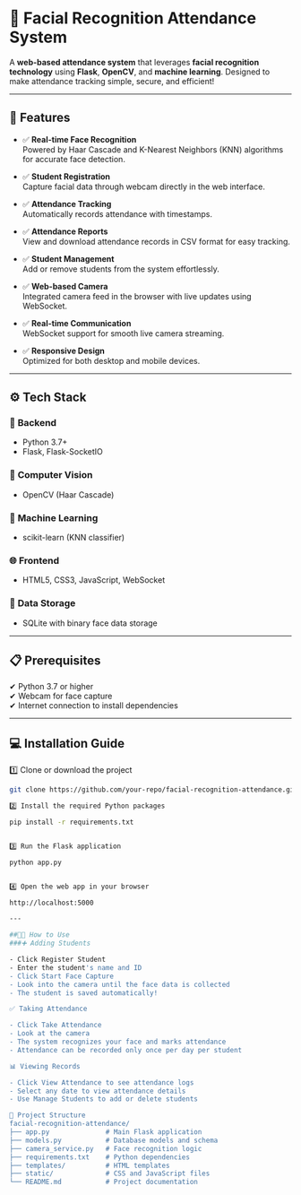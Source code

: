 # 📸 **Facial Recognition Attendance System**

A **web-based attendance system** that leverages **facial recognition technology** using **Flask**, **OpenCV**, and **machine learning**. Designed to make attendance tracking simple, secure, and efficient!

---

## 🚀 **Features**

- ✅ **Real-time Face Recognition**  
  Powered by Haar Cascade and K-Nearest Neighbors (KNN) algorithms for accurate face detection.

- ✅ **Student Registration**  
  Capture facial data through webcam directly in the web interface.

- ✅ **Attendance Tracking**  
  Automatically records attendance with timestamps.

- ✅ **Attendance Reports**  
  View and download attendance records in CSV format for easy tracking.

- ✅ **Student Management**  
  Add or remove students from the system effortlessly.

- ✅ **Web-based Camera**  
  Integrated camera feed in the browser with live updates using WebSocket.

- ✅ **Real-time Communication**  
  WebSocket support for smooth live camera streaming.

- ✅ **Responsive Design**  
  Optimized for both desktop and mobile devices.

---

## ⚙ **Tech Stack**

### 🔧 **Backend**
- Python 3.7+
- Flask, Flask-SocketIO

### 🤖 **Computer Vision**
- OpenCV (Haar Cascade)

### 🧠 **Machine Learning**
- scikit-learn (KNN classifier)

### 🌐 **Frontend**
- HTML5, CSS3, JavaScript, WebSocket

### 💾 **Data Storage**
- SQLite with binary face data storage

---

## 📋 **Prerequisites**

✔ Python 3.7 or higher  
✔ Webcam for face capture  
✔ Internet connection to install dependencies  

---

## 💻 **Installation Guide**

1️⃣ Clone or download the project  
```bash
git clone https://github.com/your-repo/facial-recognition-attendance.git

2️⃣ Install the required Python packages

pip install -r requirements.txt


3️⃣ Run the Flask application

python app.py


4️⃣ Open the web app in your browser

http://localhost:5000

---

##🧑‍🎓 How to Use
###➕ Adding Students

- Click Register Student
- Enter the student's name and ID
- Click Start Face Capture
- Look into the camera until the face data is collected
- The student is saved automatically!

✅ Taking Attendance

- Click Take Attendance
- Look at the camera
- The system recognizes your face and marks attendance
- Attendance can be recorded only once per day per student

📊 Viewing Records

- Click View Attendance to see attendance logs
- Select any date to view attendance details
- Use Manage Students to add or delete students

📂 Project Structure
facial-recognition-attendance/
├── app.py              # Main Flask application
├── models.py           # Database models and schema
├── camera_service.py   # Face recognition logic
├── requirements.txt    # Python dependencies
├── templates/          # HTML templates
├── static/             # CSS and JavaScript files
└── README.md           # Project documentation

